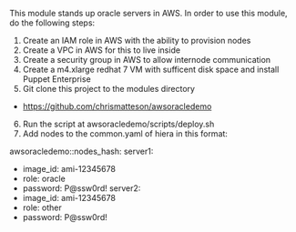 This module stands up oracle servers in AWS.
In order to use this module, do the following steps:

1) Create an IAM role in AWS with the ability to provision nodes
2) Create a VPC in AWS for this to live inside
3) Create a security group in AWS to allow internode communication
4) Create a m4.xlarge redhat 7 VM with sufficent disk space and
install Puppet Enterprise
5) Git clone this project to the modules directory
 - https://github.com/chrismatteson/awsoracledemo
6) Run the script at awsoracledemo/scripts/deploy.sh
7) Add nodes to the common.yaml of hiera in this format:

awsoracledemo::nodes_hash:
 server1:
 - image_id: ami-12345678
 - role: oracle
 - password: P@ssw0rd!
 server2:
 - image_id: ami-12345678
 - role: other
 - password: P@ssw0rd!

